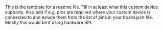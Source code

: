 This is the template for a readme file.
Fill in at least what this custom device supports.
Also add if e.g. pins are required where your custom device is connected to and exlude them from the list of pins in your board.json file.
Mostly this would be if using hardware SPI.